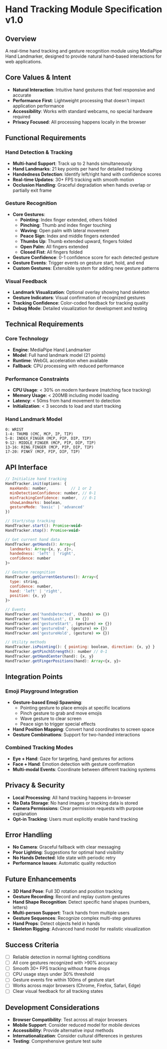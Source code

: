 # Hand Tracking Module Specification v1.0

## Overview
A real-time hand tracking and gesture recognition module using MediaPipe Hand Landmarker, designed to provide natural hand-based interactions for web applications.

## Core Values & Intent
- **Natural Interaction**: Intuitive hand gestures that feel responsive and accurate
- **Performance First**: Lightweight processing that doesn't impact application performance
- **Accessibility**: Works with standard webcams, no special hardware required
- **Privacy Focused**: All processing happens locally in the browser

## Functional Requirements

### Hand Detection & Tracking
- **Multi-hand Support**: Track up to 2 hands simultaneously
- **Hand Landmarks**: 21 key points per hand for detailed tracking
- **Handedness Detection**: Identify left/right hand with confidence scores
- **Real-time Updates**: 30+ FPS tracking with smooth motion
- **Occlusion Handling**: Graceful degradation when hands overlap or partially exit frame

### Gesture Recognition
- **Core Gestures**:
  - **Pointing**: Index finger extended, others folded
  - **Pinching**: Thumb and index finger touching
  - **Waving**: Open palm with lateral movement
  - **Peace Sign**: Index and middle fingers extended
  - **Thumbs Up**: Thumb extended upward, fingers folded
  - **Open Palm**: All fingers extended
  - **Closed Fist**: All fingers folded
- **Gesture Confidence**: 0-1 confidence score for each detected gesture
- **Gesture Events**: Trigger events on gesture start, hold, and end
- **Custom Gestures**: Extensible system for adding new gesture patterns

### Visual Feedback
- **Landmark Visualization**: Optional overlay showing hand skeleton
- **Gesture Indicators**: Visual confirmation of recognized gestures
- **Tracking Confidence**: Color-coded feedback for tracking quality
- **Debug Mode**: Detailed visualization for development and testing

## Technical Requirements

### Core Technology
- **Engine**: MediaPipe Hand Landmarker
- **Model**: Full hand landmark model (21 points)
- **Runtime**: WebGL acceleration when available
- **Fallback**: CPU processing with reduced performance

### Performance Constraints
- **CPU Usage**: < 30% on modern hardware (matching face tracking)
- **Memory Usage**: < 200MB including model loading
- **Latency**: < 50ms from hand movement to detection
- **Initialization**: < 3 seconds to load and start tracking

### Hand Landmark Model
```
0: WRIST
1-4: THUMB (CMC, MCP, IP, TIP)
5-8: INDEX_FINGER (MCP, PIP, DIP, TIP)
9-12: MIDDLE_FINGER (MCP, PIP, DIP, TIP)
13-16: RING_FINGER (MCP, PIP, DIP, TIP)
17-20: PINKY (MCP, PIP, DIP, TIP)
```

## API Interface

```javascript
// Initialize hand tracking
HandTracker.init(options: {
  maxHands: number,          // 1 or 2
  minDetectionConfidence: number, // 0-1
  minTrackingConfidence: number,  // 0-1
  showLandmarks: boolean,
  gestureMode: 'basic' | 'advanced'
})

// Start/stop tracking
HandTracker.start(): Promise<void>
HandTracker.stop(): Promise<void>

// Get current hand data
HandTracker.getHands(): Array<{
  landmarks: Array<{x, y, z}>,
  handedness: 'left' | 'right',
  confidence: number
}>

// Gesture recognition
HandTracker.getCurrentGestures(): Array<{
  type: string,
  confidence: number,
  hand: 'left' | 'right',
  position: {x, y}
}>

// Events
HandTracker.on('handsDetected', (hands) => {})
HandTracker.on('handsLost', () => {})
HandTracker.on('gestureStart', (gesture) => {})
HandTracker.on('gestureEnd', (gesture) => {})
HandTracker.on('gestureHold', (gesture) => {})

// Utility methods
HandTracker.isPointing(): { pointing: boolean, direction: {x, y} }
HandTracker.getPinchStrength(): number // 0-1
HandTracker.getHandCenter(hand): {x, y}
HandTracker.getFingerPositions(hand): Array<{x, y}>
```

## Integration Points

### Emoji Playground Integration
- **Gesture-based Emoji Spawning**:
  - Pointing gesture to place emojis at specific locations
  - Pinch gesture to grab and move emojis
  - Wave gesture to clear screen
  - Peace sign to trigger special effects
- **Hand Position Mapping**: Convert hand coordinates to screen space
- **Gesture Combinations**: Support for two-handed interactions

### Combined Tracking Modes
- **Eye + Hand**: Gaze for targeting, hand gestures for actions
- **Face + Hand**: Emotion detection with gesture confirmation
- **Multi-modal Events**: Coordinate between different tracking systems

## Privacy & Security
- **Local Processing**: All hand tracking happens in-browser
- **No Data Storage**: No hand images or tracking data is stored
- **Camera Permissions**: Clear permission requests with purpose explanation
- **Opt-in Tracking**: Users must explicitly enable hand tracking

## Error Handling
- **No Camera**: Graceful fallback with clear messaging
- **Poor Lighting**: Suggestions for optimal hand visibility
- **No Hands Detected**: Idle state with periodic retry
- **Performance Issues**: Automatic quality reduction

## Future Enhancements
- **3D Hand Pose**: Full 3D rotation and position tracking
- **Gesture Recording**: Record and replay custom gestures
- **Hand Shape Recognition**: Detect specific hand shapes (numbers, letters)
- **Multi-person Support**: Track hands from multiple users
- **Gesture Sequences**: Recognize complex multi-step gestures
- **Hand Props**: Detect objects held in hands
- **Skeleton Rigging**: Advanced hand model for realistic visualization

## Success Criteria
- [ ] Reliable detection in normal lighting conditions
- [ ] All core gestures recognized with >90% accuracy
- [ ] Smooth 30+ FPS tracking without frame drops
- [ ] CPU usage stays under 30% threshold
- [ ] Gesture events fire within 100ms of gesture start
- [ ] Works across major browsers (Chrome, Firefox, Safari, Edge)
- [ ] Clear visual feedback for all tracking states

## Development Considerations
- **Browser Compatibility**: Test across all major browsers
- **Mobile Support**: Consider reduced model for mobile devices
- **Accessibility**: Provide alternative input methods
- **Internationalization**: Consider cultural differences in gestures
- **Testing**: Comprehensive gesture test suite